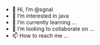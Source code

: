 - 👋 Hi, I’m @sgnal
- 👀 I’m interested in java
- 🌱 I’m currently learning ...
- 💞️ I’m looking to collaborate on ...
- 📫 How to reach me ...

<!---
sgnal/sgnal is a ✨ special ✨ repository because its `README.md` (this file) appears on your GitHub profile.
You can click the Preview link to take a look at your changes.
--->
